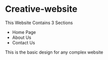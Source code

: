 # Creative-website
This Website Contains 3 Sections
- Home Page
- About Us
- Contact Us

This is the basic design for any complex website

